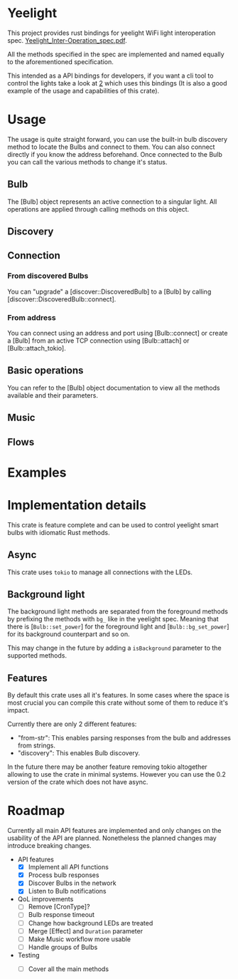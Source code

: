 # Yeelight

This project provides rust bindings for yeelight WiFi light interoperation spec.
[Yeelight_Inter-Operation_spec.pdf][1].

All the methods specified in the spec are implemented and named equally to the
aforementioned specification.

This intended as a API bindings for developers, if you want a cli tool to
control the lights take a look at [2] which uses this bindings (It is also a
good example of the usage and capabilities of this crate).

# Usage

The usage is quite straight forward, you can use the built-in bulb discovery
method to locate the Bulbs and connect to them. You can also connect directly
if you know the address beforehand. Once connected to the Bulb you can call the
various methods to change it's status.

## Bulb

The [Bulb] object represents an active connection to a singular light. All
operations are applied through calling methods on this object.

## Discovery

## Connection

### From discovered Bulbs

You can "upgrade" a [discover::DiscoveredBulb] to a [Bulb] by calling
[discover::DiscoveredBulb::connect].

### From address

You can connect using an address and port using [Bulb::connect] or create a
[Bulb] from an active TCP connection using [Bulb::attach] or [Bulb::attach_tokio].

## Basic operations

You can refer to the [Bulb] object documentation to view all the methods
available and their parameters.

## Music

## Flows

# Examples

# Implementation details

This crate is feature complete and can be used to control yeelight smart bulbs
with idiomatic Rust methods.

## Async

This crate uses `tokio` to manage all connections with the LEDs.

## Background light

The background light methods are separated from the foreground methods by
prefixing the methods with `bg_` like in the yeelight spec. Meaning that there
is [`Bulb::set_power`] for the foreground light and [`Bulb::bg_set_power`] for its background
counterpart and so on.

This may change in the future by adding a `isBackground` parameter to the
supported methods.

## Features

By default this crate uses all it's features. In some cases where the space is
most crucial you can compile this crate without some of them to reduce it's
impact.

Currently there are only 2 different features:

- "from-str": This enables parsing responses from the bulb and addresses from
  strings.
- "discovery": This enables Bulb discovery.

In the future there may be another feature removing tokio altogether allowing
to use the crate in minimal systems. However you can use the 0.2 version of the
crate which does not have async.

# Roadmap

Currently all main API features are implemented and only changes on the
usability of the API are planned. Nonetheless the planned changes may introduce
breaking changes.

- API features
    - [x] Implement all API functions
    - [x] Process bulb responses
    - [x] Discover Bulbs in the network
    - [x] Listen to Bulb notifications

- QoL improvements
    - [ ] Remove [CronType]?
    - [ ] Bulb response timeout
    - [ ] Change how background LEDs are treated
    - [ ] Merge [Effect] and `Duration` parameter
    - [ ] Make Music workflow more usable
    - [ ] Handle groups of Bulbs
- Testing
    - [ ] Cover all the main methods


[1]: https://www.yeelight.com/download/Yeelight_Inter-Operation_Spec.pdf
[2]: https://crates.io/crates/yeelight-cli
